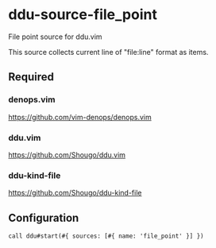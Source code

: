 # ddu-source-file_point

File point source for ddu.vim

This source collects current line of "file:line" format as items.

## Required

### denops.vim

https://github.com/vim-denops/denops.vim

### ddu.vim

https://github.com/Shougo/ddu.vim

### ddu-kind-file

https://github.com/Shougo/ddu-kind-file

## Configuration

```vim
call ddu#start(#{ sources: [#{ name: 'file_point' }] })
```
